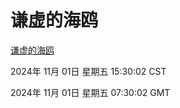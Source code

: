 # 谦虚的海鸥
[谦虚的海鸥](http://219.139.197.74:56308/qxdho/course/base/hotlink/index.php)

2024年 11月 01日 星期五 15:30:02 CST

2024年 11月 01日 星期五 07:30:02 GMT
